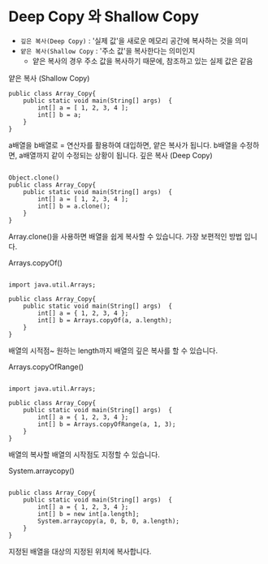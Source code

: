 # Deep Copy 와 Shallow Copy

- `깊은 복사(Deep Copy)` : '실제 값'을 새로운 메모리 공간에 복사하는 것을 의미
- `얕은 복사(Shallow Copy` : '주소 값'을 복사한다는 의미인지
  - 얕은 복사의 경우 주소 값을 복사하기 때문에, 참조하고 있는 실제 값은 같음

얕은 복사 (Shallow Copy)

```
public class Array_Copy{
    public static void main(String[] args)  {
        int[] a = [ 1, 2, 3, 4 ];
        int[] b = a;
    }
}
```

a배열을 b배열로 = 연산자를 활용하여 대입하면, 얕은 복사가 됩니다.
b배열을 수정하면, a배열까지 같이 수정되는 상황이 됩니다.
깊은 복사 (Deep Copy)

```

Object.clone()
public class Array_Copy{
    public static void main(String[] args)  {
        int[] a = [ 1, 2, 3, 4 ];
        int[] b = a.clone();
    }
}
```

Array.clone()을 사용하면 배열을 쉽게 복사할 수 있습니다. 가장 보편적인 방법 입니다.

Arrays.copyOf()

```

import java.util.Arrays;

public class Array_Copy{
    public static void main(String[] args)  {
        int[] a = { 1, 2, 3, 4 };
        int[] b = Arrays.copyOf(a, a.length);
    }
}
```

배열의 시적점~ 원하는 length까지 배열의 깊은 복사를 할 수 있습니다.

Arrays.copyOfRange()

```

import java.util.Arrays;

public class Array_Copy{
    public static void main(String[] args)  {
        int[] a = { 1, 2, 3, 4 };
        int[] b = Arrays.copyOfRange(a, 1, 3);
    }
}
```

배열의 복사할 배열의 시작점도 지정할 수 있습니다.

System.arraycopy()

```

public class Array_Copy{
    public static void main(String[] args)  {
        int[] a = { 1, 2, 3, 4 };
        int[] b = new int[a.length];
        System.arraycopy(a, 0, b, 0, a.length);
    }
}
```

지정된 배열을 대상의 지정된 위치에 복사합니다.
